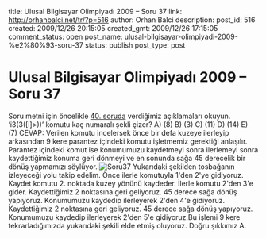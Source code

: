 title: Ulusal Bilgisayar Olimpiyadı 2009 – Soru 37
link: http://orhanbalci.net/tr/?p=516
author: Orhan Balci
description: 
post_id: 516
created: 2009/12/26 20:15:05
created_gmt: 2009/12/26 17:15:05
comment_status: open
post_name: ulusal-bilgisayar-olimpiyadi-2009-%e2%80%93-soru-37
status: publish
post_type: post

# Ulusal Bilgisayar Olimpiyadı 2009 – Soru 37

Soru metni için öncelikle [40\. soruda](/?p=470) verdiğimiz açıklamaları okuyun. ‘i3(3([i]>))’ komutu kaç numaralı şekli çizer? A) (8) B) (3) C) (11) D) (14) E) (7) CEVAP: Verilen komutu incelersek önce bir defa kuzeye ilerleyip arkasından 9 kere parantez içindeki komutu işletmemiz gerektiği anlaşılır. Parantez içindeki komut ise konumumuzu kaydetmeyi sonra ilerlemeyi sonra kaydettiğimiz konuma geri dönmeyi ve en sonunda sağa 45 derecelik bir dönüş yapmamızı söylüyor. ![Soru37](http://orhanbalci.net/tr/wp-content/uploads/Soru37.png) Yukarıdaki şekilden tosbağanın izleyeceği yolu takip edelim. Önce ilerle komutuyla 1'den 2'ye gidiyoruz. Kaydet komutu 2. noktada kuzey yönünü kaydeder. İlerle komutu 2'den 3'e gider. Kaydettiğimiz 2 noktasına geri geliyoruz. 45 derece sağa dönüş yapıyoruz. Konumumuzu kaydedip ilerleyerek 2'den 4'e gidiyoruz. Kaydettiğimiz 2 noktasına geri geliyoruz. 45 derece sağa dönüş yapıyoruz. Konumumuzu kaydedip ilerleyerek 2'den 5'e gidiyoruz.Bu işlemi 9 kere tekrarladığımızda yukarıdaki şekili elde etmiş oluyoruz. Doğru şıkkımız A.